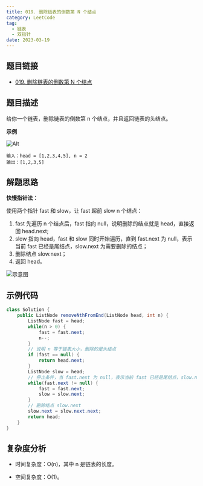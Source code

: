 ```yaml
---
title: 019. 删除链表的倒数第 N 个结点
category: LeetCode
tag:
  - 链表
  - 双指针
date: 2023-03-19
---
```


## 题目链接

- [019. 删除链表的倒数第 N 个结点](https://leetcode.cn/problems/remove-nth-node-from-end-of-list/)

## 题目描述 <Badge text="中等" type="warning"/>

给你一个链表，删除链表的倒数第 n 个结点，并且返回链表的头结点。

**示例**

![Alt](https://assets.leetcode.com/uploads/2020/10/03/remove_ex1.jpg)

```
输入：head = [1,2,3,4,5], n = 2
输出：[1,2,3,5]
```

## 解题思路

**快慢指针法：**

使用两个指针 fast 和 slow，让 fast 超前 slow n 个结点：
1. fast 先遍历 n 个结点后，fast 指向 null，说明删除的结点就是 head，直接返回 head.next;
2. slow 指向 head，fast 和 slow 同时开始遍历，直到 fast.next 为 null，表示当前 fast 已经是尾结点，slow.next 为需要删除的结点；
3. 删除结点 slow.next；
4. 返回 head。

![示意图](https://assets.leetcode-cn.com/solution-static/19/p3.png)

## 示例代码

```java
class Solution {
    public ListNode removeNthFromEnd(ListNode head, int n) {
        ListNode fast = head;
        while(n > 0) {
            fast = fast.next;
            n--;
        }
        // 说明 n 等于链表大小，删除的是头结点
        if (fast == null) {
            return head.next;
        }
        ListNode slow = head;
        // 停止条件，当 fast.next 为 null，表示当前 fast 已经是尾结点，slow.next 为需要删除的结点
        while(fast.next != null) {
            fast = fast.next;
            slow = slow.next;
        }
        // 删除结点 slow.next
        slow.next = slow.next.next;
        return head;
    }
}
```

## 复杂度分析

- 时间复杂度：O(n)，其中 n 是链表的长度。

- 空间复杂度：O(1)。